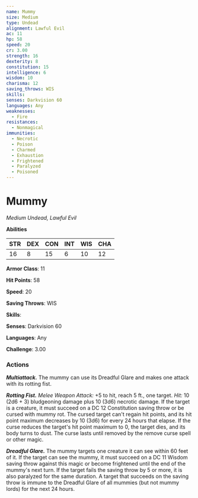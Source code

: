 ```yaml
---
name: Mummy
size: Medium
type: Undead
alignment: Lawful Evil
ac: 11
hp: 58
speed: 20
cr: 3.00
strength: 16
dexterity: 8
constitution: 15
intelligence: 6
wisdom: 10
charisma: 12
saving_throws: WIS
skills: 
senses: Darkvision 60
languages: Any
weaknesses:
  - Fire
resistances:
  - Nonmagical
immunities:
  - Necrotic
  - Poison
  - Charmed
  - Exhaustion
  - Frightened
  - Paralyzed
  - Poisoned
---
```


# Mummy

*Medium Undead, Lawful Evil*

**Abilities**

| STR | DEX | CON | INT | WIS | CHA |
| --- | --- | --- | --- | --- | --- |
| 16 | 8 | 15 | 6 | 10 | 12 |

**Armor Class**: 11

**Hit Points**: 58

**Speed**: 20

**Saving Throws**: WIS

**Skills**: 

**Senses**: Darkvision 60

**Languages**: Any

**Challenge**: 3.00


### Actions
***Multiattack.*** The mummy can use its Dreadful Glare and makes one attack with its rotting fist.

***Rotting Fist.*** *Melee Weapon Attack:* +5 to hit, reach 5 ft., one target. *Hit:* 10 (2d6 + 3) bludgeoning damage plus 10 (3d6) necrotic damage. If the target is a creature, it must succeed on a DC 12 Constitution saving throw or be cursed with mummy rot. The cursed target can't regain hit points, and its hit point maximum decreases by 10 (3d6) for every 24 hours that elapse. If the curse reduces the target's hit point maximum to 0, the target dies, and its body turns to dust. The curse lasts until removed by the remove curse spell or other magic.

***Dreadful Glare.*** The mummy targets one creature it can see within 60 feet of it. If the target can see the mummy, it must succeed on a DC 11 Wisdom saving throw against this magic or become frightened until the end of the mummy's next turn. If the target fails the saving throw by 5 or more, it is also paralyzed for the same duration. A target that succeeds on the saving throw is immune to the Dreadful Glare of all mummies (but not mummy lords) for the next 24 hours.
